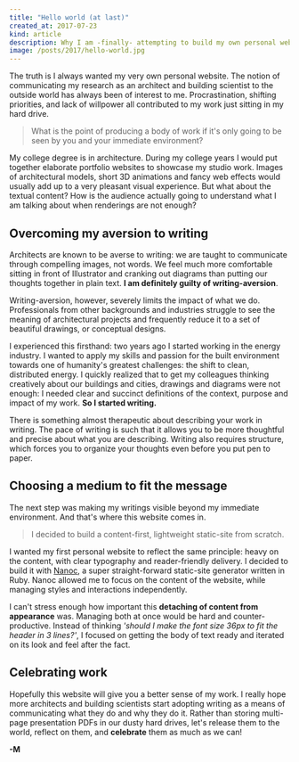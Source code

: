 ```yaml
---
title: "Hello world (at last)"
created_at: 2017-07-23
kind: article
description: Why I am -finally- attempting to build my own personal website.
image: /posts/2017/hello-world.jpg
---
```


The truth is I always wanted my very own personal website. The notion of communicating my research as an architect and building scientist to the outside world has always been of interest to me. Procrastination, shifting priorities, and lack of willpower all contributed to my work just sitting in my hard drive.

> What is the point of producing a body of work if it's only going to be seen by you and your immediate environment?

My college degree is in architecture. During my college years I would put together elaborate portfolio websites to showcase my studio work. Images of architectural models, short 3D animations and fancy web effects would usually add up to a very pleasant visual experience. But what about the textual content? How is the audience actually going to understand what I am talking about when renderings are not enough?

## Overcoming my aversion to writing

Architects are known to be averse to writing: we are taught to communicate through compelling images, not words. We feel much more comfortable sitting in front of Illustrator and cranking out diagrams than putting our thoughts together in plain text. **I am definitely guilty of writing-aversion**.

Writing-aversion, however, severely limits the impact of what we do. Professionals from other backgrounds and industries struggle to see the meaning of architectural projects and frequently reduce it to a set of beautiful drawings, or conceptual designs.

I experienced this firsthand: two years ago I started working in the energy industry. I wanted to apply my skills and passion for the built environment towards one of humanity's greatest challenges: the shift to clean, distributed energy. I quickly realized that to get my colleagues thinking creatively about our buildings and cities, drawings and diagrams were not enough: I needed clear and succinct definitions of the context, purpose and impact of my work. **So I started writing.**

There is something almost therapeutic about describing your work in writing. The pace of writing is such that it allows you to be more thoughtful and precise about what you are describing. Writing also requires structure, which forces you to organize your thoughts even before you put pen to paper.

## Choosing a medium to fit the message

The next step was making my writings visible beyond my immediate environment. And that's where this website comes in.

> I decided to build a content-first, lightweight static-site from scratch.

I wanted my first personal website to reflect the same principle: heavy on the content, with clear typography and reader-friendly delivery. I decided to build it with [Nanoc](https://nanoc.ws), a super straight-forward static-site generator written in Ruby. Nanoc allowed me to focus on the content of the website, while managing styles and interactions independently.

I can't stress enough how important this **detaching of content from appearance** was. Managing both at once would be hard and counter-productive. Instead of thinking *'should I make the font size 36px to fit the header in 3 lines?'*, I focused on getting the body of text ready and iterated on its look and feel after the fact.

## Celebrating work

Hopefully this website will give you a better sense of my work. I really hope more architects and building scientists start adopting writing as a means of communicating what they do and why they do it. Rather than storing multi-page presentation PDFs in our dusty hard drives, let's release them to the world, reflect on them, and **celebrate** them as much as we can!

**-M**
